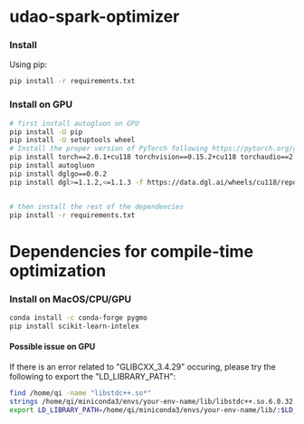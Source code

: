 # udao-spark-optimizer


### Install

Using pip:

```bash
pip install -r requirements.txt
```

### Install on GPU

```bash
# first install autogluon on GPU
pip install -U pip
pip install -U setuptools wheel
# Install the proper version of PyTorch following https://pytorch.org/get-started/locally/
pip install torch==2.0.1+cu118 torchvision==0.15.2+cu118 torchaudio==2.0.2+cu118 --index-url https://download.pytorch.org/whl/cu118
pip install autogluon
pip install dglgo==0.0.2
pip install dgl>=1.1.2,<=1.1.3 -f https://data.dgl.ai/wheels/cu118/repo.html


# then install the rest of the dependencies
pip install -r requirements.txt
```

# Dependencies for compile-time optimization

### Install on MacOS/CPU/GPU

```bash
conda install -c conda-forge pygmo
pip install scikit-learn-intelex
```
#### Possible issue on GPU

If there is an error related to "GLIBCXX_3.4.29" occuring, please try the following to export the "LD_LIBRARY_PATH":

```bash
find /home/qi -name "libstdc++.so*"
strings /home/qi/miniconda3/envs/your-env-name/lib/libstdc++.so.6.0.32 | grep GLIBCXX_3.4.29
export LD_LIBRARY_PATH=/home/qi/miniconda3/envs/your-env-name/lib/:$LD_LIBRARY_PATH
```

